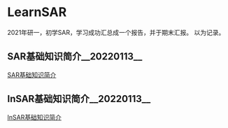 # LearnSAR

2021年研一，初学SAR，学习成功汇总成一个报告，并于期末汇报。
以为记录。


## SAR基础知识简介__20220113__
[SAR基础知识简介](https://editor.csdn.net/md/?articleId=123155339)

## InSAR基础知识简介__20220113__
[InSAR基础知识简介](https://editor.csdn.net/md/?articleId=123190374)



